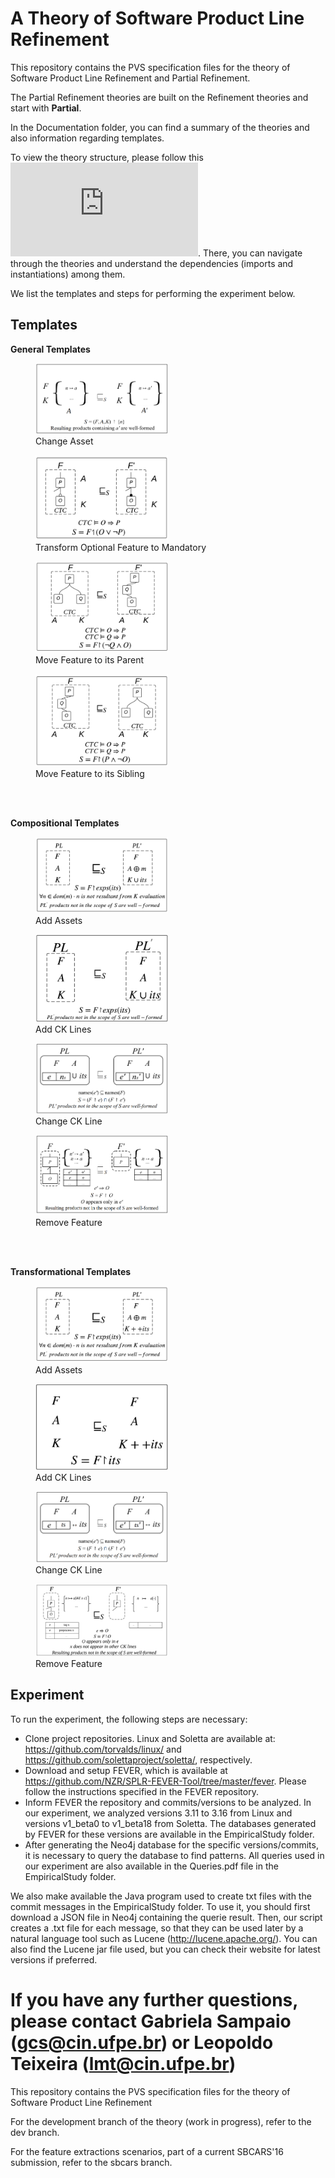 # A Theory of Software Product Line Refinement

This repository contains the PVS specification files for the theory of Software Product Line Refinement and Partial Refinement. 

The Partial Refinement theories are built on the Refinement theories and start with <b>Partial</b>. 

In the Documentation folder, you can find a summary of the theories and also information regarding templates. 

To view the theory structure, please follow this ![link](https://github.com/spgroup/theory-pl-refinement/blob/dev/Documentation/theory-structure.pdf). There, you can navigate through the theories and understand the dependencies (imports and instantiations) among them.

We list the templates and steps for performing the experiment below.

## Templates

<b>General Templates</b>
<figure>
<img src="https://github.com/spgroup/theory-pl-refinement/blob/dev/Documentation/templates/changeasset.png" alt="Change Asset Template" width="50%" height="50%">
<figcaption>Change Asset</figcaption>
</figure>

<figure>
<img src="https://github.com/spgroup/theory-pl-refinement/blob/dev/Documentation/templates/transfoptmand.png" alt="Transform Optional Feature to Mandatory Template" width="50%" height="50%">
<figcaption>Transform Optional Feature to Mandatory</figcaption>
</figure>

<figure>
<img src="https://github.com/spgroup/theory-pl-refinement/blob/dev/Documentation/templates/movefeature.png" alt="Move Feature Template" width="50%" height="50%">
<figcaption>Move Feature to its Parent</figcaption>
</figure>

<figure>
<img src="https://github.com/spgroup/theory-pl-refinement/blob/dev/Documentation/templates/movefeature2.png" alt="Move Feature Template" width="50%" height="50%">
<figcaption>Move Feature to its Sibling</figcaption>
</figure>
<br><br>

<b>Compositional Templates</b>
<figure>
<img src="https://github.com/spgroup/theory-pl-refinement/blob/dev/Documentation/templates/addassets.png" alt="Add Assets Template" width="50%" height="50%">
<figcaption>Add Assets</figcaption>
</figure>

<figure>
<img src="https://github.com/spgroup/theory-pl-refinement/blob/dev/Documentation/templates/addcklines.png" alt="Add CK Lines Template" width="50%" height="50%">
<figcaption>Add CK Lines</figcaption>
</figure>

<figure>
<img src="https://github.com/spgroup/theory-pl-refinement/blob/dev/Documentation/templates/changeckline.png" alt="Add CK Lines Template" width="50%" height="50%">
<figcaption>Change CK Line</figcaption>
</figure>

<figure>
<img src="https://github.com/spgroup/theory-pl-refinement/blob/dev/Documentation/templates/removefeature.png" alt="Remove Feature Template" width="50%" height="50%">
<figcaption>Remove Feature</figcaption>
</figure>

<br><br>

<b>Transformational Templates</b>
<figure>
<img src="https://github.com/spgroup/theory-pl-refinement/blob/dev/Documentation/templates/addassetsannotative.png" alt="Add Assets Template" width="50%" height="50%">
<figcaption>Add Assets</figcaption>
</figure>

<figure>
<img src="https://github.com/spgroup/theory-pl-refinement/blob/dev/Documentation/templates/addcklinesannotative.png" alt="Add CK Lines Template" width="50%" height="50%">
<figcaption>Add CK Lines</figcaption>
</figure>

<figure>
<img src="https://github.com/spgroup/theory-pl-refinement/blob/dev/Documentation/templates/changecklineannotative.png" alt="Add CK Lines Template" width="50%" height="50%">
<figcaption>Change CK Line</figcaption>
</figure>

<figure>
<img src="https://github.com/spgroup/theory-pl-refinement/blob/dev/Documentation/templates/removefeatureannotative.png" alt="Remove Feature Template" width="50%" height="50%">
<figcaption>Remove Feature</figcaption>
</figure>



## Experiment

To run the experiment, the following steps are necessary:
- Clone project repositories. Linux and Soletta are available at: https://github.com/torvalds/linux/ and https://github.com/solettaproject/soletta/, respectively.
- Download and setup FEVER, which is available at https://github.com/NZR/SPLR-FEVER-Tool/tree/master/fever. Please follow the instructions specified in the FEVER repository.
- Inform FEVER the repository and commits/versions to be analyzed. In our experiment, we analyzed versions 3.11 to 3.16 from Linux and versions v1_beta0 to v1_beta18 from Soletta. The databases generated by FEVER for these versions are available in the EmpiricalStudy folder. 
- After generating the Neo4j database for the specific versions/commits, it is necessary to query the database to find patterns. All queries used in our experiment are also available in the Queries.pdf file in the EmpiricalStudy folder.

We also make available the Java program used to create txt files with the commit messages in the EmpiricalStudy folder. To use it, you should first download a JSON file in Neo4j containing the querie result. Then, our script creates a .txt file for each message, so that they can be used later by a natural language tool such as Lucene (http://lucene.apache.org/).
You can also find the Lucene jar file used, but you can check their website for latest versions if preferred.

If you have any further questions, please contact Gabriela Sampaio (gcs@cin.ufpe.br) or Leopoldo Teixeira (lmt@cin.ufpe.br)
=======
This repository contains the PVS specification files for the theory of Software Product Line Refinement

For the development branch of the theory (work in progress), refer to the dev branch. 

For the feature extractions scenarios, part of a current SBCARS'16 submission, refer to the sbcars branch. 